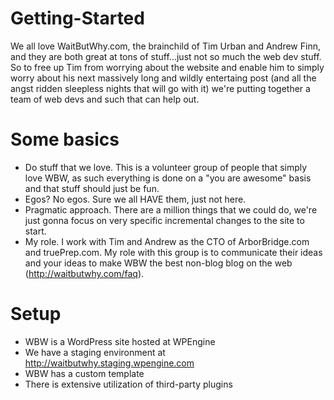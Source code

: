 # Getting-Started
We all love WaitButWhy.com, the brainchild of Tim Urban and Andrew Finn, and they are both great at tons of stuff...just not so much the web dev stuff. So to free up Tim from worrying about the website and enable him to simply worry about his next massively long and wildly entertaing post (and all the angst ridden sleepless nights that will go with it) we're putting together a team of web devs and such that can help out.

# Some basics
- Do stuff that we love. This is a volunteer group of people that simply love WBW, as such everything is done on a "you are awesome" basis and that stuff should just be fun.
- Egos? No egos. Sure we all HAVE them, just not here.
- Pragmatic approach. There are a million things that we could do, we're just gonna focus on very specific incremental changes to the site to start. 
- My role. I work with Tim and Andrew as the CTO of ArborBridge.com and truePrep.com. My role with this group is to communicate their ideas and your ideas to make WBW the best non-blog blog on the web (http://waitbutwhy.com/faq).

# Setup
- WBW is a WordPress site hosted at WPEngine
- We have a staging environment at http://waitbutwhy.staging.wpengine.com
- WBW has a custom template
- There is extensive utilization of third-party plugins
